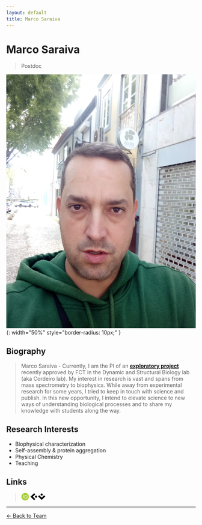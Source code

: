 ```yaml
---
layout: default
title: Marco Saraiva
---
```


# Marco Saraiva

> Postdoc

![Marco Saraiva](/assets/images/team/marco.jpg){: width="50%" style="border-radius: 10px;" }

## Biography
>Marco Saraiva - Currently, I am the PI of an **[exploratory project](https://doi.org/10.54499/2023.12910.PEX)** recently approved by FCT in the Dynamic and Structural Biology lab (aka Cordeiro lab). My interest in research is vast and spans from mass spectrometry to biophysics. While away from experimental research for some years, I tried to keep in touch with science and publish. In this new opportunity, I intend to elevate science to new ways of understanding biological processes and to share my knowledge with students along the way. 

## Research Interests

- Biophysical characterization
- Self-assembly & protein aggregation
- Physical Chemistry
- Teaching

## Links
>[<img src="/assets/images/icons/orcid_icon.png" alt="orcid" width="20" height="20">](https://orcid.org/0000-0002-9172-4965)
>[<img src="/assets/images/icons/ciencia-vitae_icon.png" alt="linkedin" width="40" height="20">](https://www.cienciavitae.pt/portal/4A12-ABE8-318B)


---

[← Back to Team](/pages/team.html)
